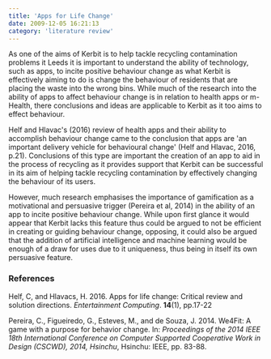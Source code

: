 ```yaml
---
title: 'Apps for Life Change'
date: 2009-12-05 16:21:13
category: 'literature review'
---
```


As one of the aims of Kerbit is to help tackle recycling contamination problems it Leeds it is important to understand the ability of technology, such as apps, to incite positive behaviour change as what Kerbit is effectively aiming to do is change the behaviour of residents that are placing the waste into the wrong bins. While much of the research into the ability of apps to affect behaviour change is in relation to health apps or m-Health, there conclusions and ideas are applicable to Kerbit as it too aims to effect behaviour.

Helf and Hlavac's (2016) review of health apps and their ability to accomplish behaviour change came to the conclusion that apps are 'an important delivery vehicle for behavioural change' (Helf and Hlavac, 2016, p.21). Conclusions of this type are important the creation of an app to aid in the process of recycling as it provides support that Kerbit can be successful in its aim of helping tackle recycling contamination by effectively changing the behaviour of its users.

However, much research emphasises the importance of gamification as a motivational and persuasive trigger (Pereira et al, 2014) in the ability of an app to incite positive behaviour change. While upon first glance it would appear that Kerbit lacks this feature thus could be argued to not be efficient in creating or guiding behaviour change, opposing, it could also be argued that the addition of artificial intelligence and machine learning would be enough of a draw for uses due to it uniqueness, thus being in itself its own persuasive feature.

### References

Helf, C, and Hlavacs, H. 2016. Apps for life change: Critical review and solution directions. _Entertainment Computing_. **14**(1), pp.17-22

Pereira, C., Figueiredo, G., Esteves, M., and de Souza, J. 2014. We4Fit: A game with a purpose for behavior change. In: _Proceedings of the 2014 IEEE 18th International Conference on Computer Supported Cooperative Work in Design (CSCWD), 2014, Hsinchu_, Hsinchu: IEEE, pp. 83-88.
